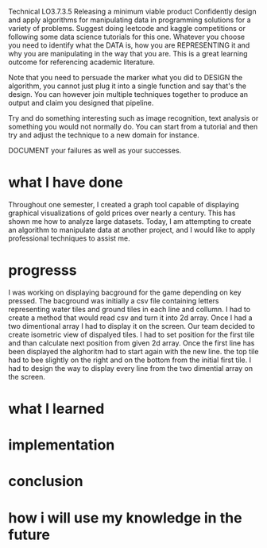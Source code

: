 Technical
LO3.7.3.5
Releasing a minimum viable product
Confidently design and apply algorithms for manipulating data in programming solutions for a variety of problems.
Suggest doing leetcode and kaggle competitions or following some data science tutorials for this one.  Whatever you choose you need to identify what the DATA is, how you are REPRESENTING it and why you are manipulating in the way that you are.  This is a great learning outcome for referencing academic literature.

Note that you need to persuade the marker what you did to DESIGN the algorithm, you cannot just plug it into a single function and say that's the design.  You can however join multiple techniques together to produce an output and claim you designed that pipeline.  

Try and do something interesting such as image recognition, text analysis or something you would not normally do.  You can start from a tutorial and then try and adjust the technique to a new domain for instance.

DOCUMENT your failures as well as your successes.

# what I have done
Throughout one semester, I created a graph tool capable of displaying graphical visualizations of gold prices over nearly a century. This has shown me how to analyze large datasets. Today, I am attempting to create an algorithm to manipulate data at another project, and I would like to apply professional techniques to assist me.

# progresss
I was working on displaying bacground for the game depending on key pressed. The bacground was initially a csv file containing letters representing water tiles and ground tiles in each line and collumn. I had to create a method that would read csv and turn it into 2d array. Once I had a two dimentional array I had to display it on the screen. Our team decided to create isometric view of dispalyed tiles.  I had to set position for the first tile and than calculate next position from given 2d array. Once the first line has been displayed the alghoritm had to start again with the new line. the top tile had to bee slightly on the right and on the bottom from the initial first tile. I had to design the way to display every line from the two dimential array on the screen.
# what I learned

# implementation

# conclusion


# how i will use my knowledge in the future